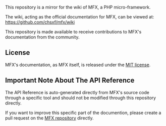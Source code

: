 This repository is a mirror for the wiki of MFX, a PHP micro-framework.

The wiki, acting as the official documentation for MFX, can be viewed at:
https://github.com/chsxf/mfx/wiki

This repository is made available to receive contributions to MFX's documentation from the community.

## License

MFX's documentation, as MFX itself, is released under the [MIT license](https://github.com/chsxf/mfx.wiki.mirror/LICENCE).

## Important Note About The API Reference

The API Reference is auto-generated directly from MFX's source code through a specific tool and should not be modified through this repository directly.

If you want to improve this specific part of the documention, please create a pull request on the [MFX repository](https://github.com/chsxf/mfx) directly.
